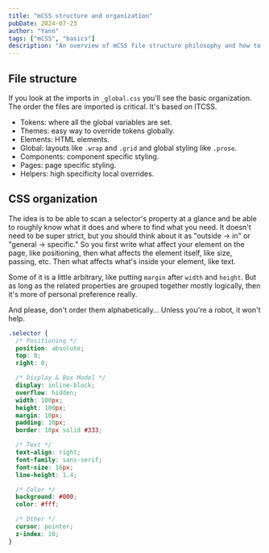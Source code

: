 ```yaml
---
title: "mCSS structure and organization"
pubDate: 2024-07-23
author: "Yann"
tags: ["mCSS", "basics"]
description: "An overview of mCSS file structure philosophy and how to build upon it."
---
```


## File structure

If you look at the imports in `_global.css` you'll see the basic organization. The order the files are imported is critical. It's based on ITCSS.

- Tokens: where all the global variables are set.
- Themes: easy way to override tokens globally.
- Elements: HTML elements.
- Global: layouts like `.wrap` and `.grid` and global styling like `.prose`.
- Components: component specific styling.
- Pages: page specific styling.
- Helpers: high specificity local overrides.

## CSS organization

The idea is to be able to scan a selector's property at a glance and be able to roughly know what it does and where to find what you need. It doesn't need to be super strict, but you should think about it as "outside → in" or "general → specific." So you first write what affect your element on the page, like positioning, then what affects the element itself, like size, passing, etc. Then what affects what's inside your element, like text.

Some of it is a little arbitrary, like putting `margin` after `width` and `height`. But as long as the related properties are grouped together mostly logically, then it's more of personal preference really.

And please, don't order them alphabetically… Unless you're a robot, it won't help.

```css
.selector {
  /* Positioning */
  position: absolute;
  top: 0;
  right: 0;

  /* Display & Box Model */
  display: inline-block;
  overflow: hidden;
  width: 100px;
  height: 100px;
  margin: 10px;
  padding: 10px;
  border: 10px solid #333;

  /* Text */
  text-align: right;
  font-family: sans-serif;
  font-size: 16px;
  line-height: 1.4;

  /* Color */
  background: #000;
  color: #fff;

  /* Other */
  cursor: pointer;
  z-index: 10;
}
```
